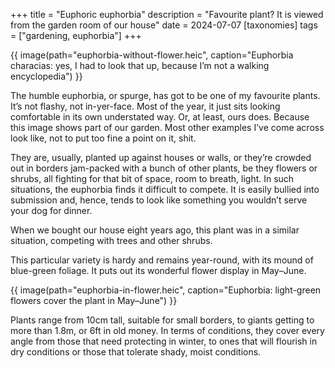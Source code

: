 +++
title = "Euphoric euphorbia"
description = "Favourite plant? It is viewed from the garden room of our house"
date = 2024-07-07
[taxonomies]
tags = ["gardening, euphorbia"]
+++

{{ image(path="euphorbia-without-flower.heic", caption="Euphorbia characias: yes, I had to look that up, because I’m not a walking encyclopedia") }}

The humble euphorbia, or spurge, has got to be one of my favourite plants. It’s not flashy, not in-yer-face. Most of the year, it just sits looking comfortable in its own understated way. Or, at least, ours does. Because this image shows part of our garden. Most other examples I’ve come across look like, not to put too fine a point on it, shit.

They are, usually, planted up against houses or walls, or they’re crowded out in borders jam-packed with a bunch of other plants, be they flowers or shrubs, all fighting for that bit of space, room to breath, light. In such situations, the euphorbia finds it difficult to compete. It is easily bullied into submission and, hence, tends to look like something you wouldn’t serve your dog for dinner.

When we bought our house eight years ago, this plant was in a similar situation, competing with trees and other shrubs. 

This particular variety is hardy and remains year-round, with its mound of blue-green foliage. It puts out its wonderful flower display in May–June.

{{ image(path="euphorbia-in-flower.heic", caption="Euphorbia: light-green flowers cover the plant in May–June") }}

Plants range from 10cm tall, suitable for small borders, to giants getting to more than 1.8m, or 6ft in old money. In terms of conditions, they cover every angle from those that need protecting in winter, to ones that will flourish in dry conditions or those that tolerate shady, moist conditions.
